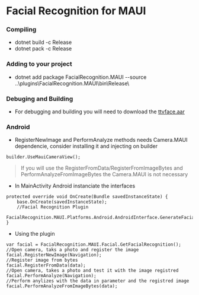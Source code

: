 ﻿# Facial Recognition for MAUI
### Compiling
- dotnet build -c Release
- dotnet pack -c Release
### Adding to your project
- dotnet add package FacialRecognition.MAUI --source ..\plugins\FacialRecognition.MAUI\bin\Release\

### Debuging and Building
- For debugging and building you will need to download the [ttvface.aar](https://github.com/FaceOnLive/Face-Recognition-SDK-Android)


### Android
- RegisterNewImage and PerformAnalyze methods needs Camera.MAUI dependencie, consider installing it and injecting on builder
```
builder.UseMauiCameraView();
```
> If you will use the RegisterFromData/RegisterFromImageBytes and PerformAnalyzeFromImageBytes the Camera.MAUI is not necessary
- In MainActivity Android instanciate the interfaces
```
protected override void OnCreate(Bundle savedInstanceState) {
    base.OnCreate(savedInstanceState);
    //Facial Recognition Plugin
    FacialRecognition.MAUI.Platforms.Android.AndroidInterface.GenerateFacialRecognitionInterface();
}
```

- Using the plugin
```
var facial = FacialRecognition.MAUI.Facial.GetFacialRecognition();
//Open camera, taks a photo and register the image
facial.RegisterNewImage(Navigation);
//Register image from bytes
facial.RegisterFromData(data);
//Open camera, takes a photo and test it with the image registred
facial.PerformAnalyze(Navigation);
//Perform anylizes with the data in parameter and the registred image
facial.PerformAnalyzeFromImageBytes(data);
```